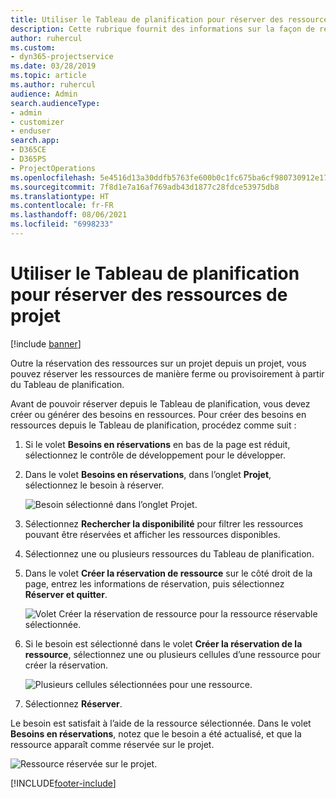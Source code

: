 ```yaml
---
title: Utiliser le Tableau de planification pour réserver des ressources de projet
description: Cette rubrique fournit des informations sur la façon de réserver les ressources.
author: ruhercul
ms.custom:
- dyn365-projectservice
ms.date: 03/28/2019
ms.topic: article
ms.author: ruhercul
audience: Admin
search.audienceType:
- admin
- customizer
- enduser
search.app:
- D365CE
- D365PS
- ProjectOperations
ms.openlocfilehash: 5e4516d13a30ddfb5763fe600b0c1fc675ba6cf980730912e1795cc3d6f4991f
ms.sourcegitcommit: 7f8d1e7a16af769adb43d1877c28fdce53975db8
ms.translationtype: HT
ms.contentlocale: fr-FR
ms.lasthandoff: 08/06/2021
ms.locfileid: "6998233"
---
```

# <a name="use-the-schedule-board-to-book-project-resources"></a>Utiliser le Tableau de planification pour réserver des ressources de projet

[!include [banner](../includes/psa-now-project-operations.md)]

Outre la réservation des ressources sur un projet depuis un projet, vous pouvez réserver les ressources de manière ferme ou provisoirement à partir du Tableau de planification.

Avant de pouvoir réserver depuis le Tableau de planification, vous devez créer ou générer des besoins en ressources. Pour créer des besoins en ressources depuis le Tableau de planification, procédez comme suit :

1. Si le volet **Besoins en réservations** en bas de la page est réduit, sélectionnez le contrôle de développement pour le développer.
2. Dans le volet **Besoins en réservations**, dans l’onglet **Projet**, sélectionnez le besoin à réserver.

    ![Besoin sélectionné dans l’onglet Projet.](media/Resource-Management-image73.png)

3. Sélectionnez **Rechercher la disponibilité** pour filtrer les ressources pouvant être réservées et afficher les ressources disponibles. 
4. Sélectionnez une ou plusieurs ressources du Tableau de planification. 
5. Dans le volet **Créer la réservation de ressource** sur le côté droit de la page, entrez les informations de réservation, puis sélectionnez **Réserver et quitter**.

    ![Volet Créer la réservation de ressource pour la ressource réservable sélectionnée.](media/Resource-Management-image74.png)

6. Si le besoin est sélectionné dans le volet **Créer la réservation de la ressource**, sélectionnez une ou plusieurs cellules d’une ressource pour créer la réservation.

    ![Plusieurs cellules sélectionnées pour une ressource.](media/Resource-Management-image75.png)

7. Sélectionnez **Réserver**.

Le besoin est satisfait à l’aide de la ressource sélectionnée. Dans le volet **Besoins en réservations**, notez que le besoin a été actualisé, et que la ressource apparaît comme réservée sur le projet.

![Ressource réservée sur le projet.](media/Resource-Management-image76.png)


[!INCLUDE[footer-include](../includes/footer-banner.md)]